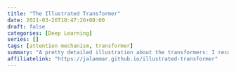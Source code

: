 ```yaml
---
title: "The Illustrated Transformer"
date: 2021-03-26T10:47:26+08:00
draft: false
categories: [Deep Learning]
series: []
tags: [attention mechanism, transformer]
summary: "A pretty detailed illustration about the transformers: I recommend it for you if you are looking for an explained article about the paper Attention is all you need, or you want to learn the attention mechanism."
affiliatelink: "https://jalammar.github.io/illustrated-transformer"
---
```

